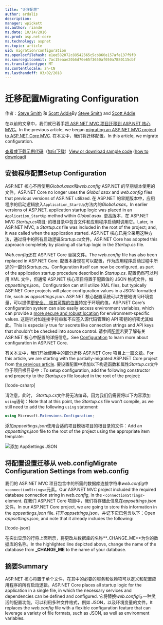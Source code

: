 ```yaml
---
title: "迁移配置"
author: ardalis
description: 
manager: wpickett
ms.author: riande
ms.date: 10/14/2016
ms.prod: asp.net-core
ms.technology: aspnet
ms.topic: article
uid: migration/configuration
ms.openlocfilehash: e1ee582072c88542565c5cb860e157afe137f9f0
ms.sourcegitcommit: 7ac15eaae20b6d70e65f3650af050a7880115cbf
ms.translationtype: MT
ms.contentlocale: zh-CN
ms.lasthandoff: 03/02/2018
---
```

# <a name="migrating-configuration"></a><span data-ttu-id="8c6ea-102">迁移配置</span><span class="sxs-lookup"><span data-stu-id="8c6ea-102">Migrating Configuration</span></span>

<span data-ttu-id="8c6ea-103">作者：[Steve Smith](https://ardalis.com/) 和 [Scott Addie](https://scottaddie.com)</span><span class="sxs-lookup"><span data-stu-id="8c6ea-103">By [Steve Smith](https://ardalis.com/) and [Scott Addie](https://scottaddie.com)</span></span>

<span data-ttu-id="8c6ea-104">在以前的文章中，我们就已着手[将 ASP.NET MVC 项目迁移到 ASP.NET 核心 MVC](mvc.md)。</span><span class="sxs-lookup"><span data-stu-id="8c6ea-104">In the previous article, we began [migrating an ASP.NET MVC project to ASP.NET Core MVC](mvc.md).</span></span> <span data-ttu-id="8c6ea-105">在本文中，我们将迁移配置。</span><span class="sxs-lookup"><span data-stu-id="8c6ea-105">In this article, we migrate configuration.</span></span>

<span data-ttu-id="8c6ea-106">[查看或下载示例代码](https://github.com/aspnet/Docs/tree/master/aspnetcore/migration/configuration/samples)（[如何下载](xref:tutorials/index#how-to-download-a-sample)）</span><span class="sxs-lookup"><span data-stu-id="8c6ea-106">[View or download sample code](https://github.com/aspnet/Docs/tree/master/aspnetcore/migration/configuration/samples) ([how to download](xref:tutorials/index#how-to-download-a-sample))</span></span>

## <a name="setup-configuration"></a><span data-ttu-id="8c6ea-107">安装程序配置</span><span class="sxs-lookup"><span data-stu-id="8c6ea-107">Setup Configuration</span></span>

<span data-ttu-id="8c6ea-108">ASP.NET 核心不再使用*Global.asax*和*web.config* ASP.NET 的早期版本使用的文件。</span><span class="sxs-lookup"><span data-stu-id="8c6ea-108">ASP.NET Core no longer uses the *Global.asax* and *web.config* files that previous versions of ASP.NET utilized.</span></span> <span data-ttu-id="8c6ea-109">在 ASP.NET 的早期版本中，应用程序的启动逻辑放入`Application_StartUp`方法内的*Global.asax*。</span><span class="sxs-lookup"><span data-stu-id="8c6ea-109">In earlier versions of ASP.NET, application startup logic was placed in an `Application_StartUp` method within *Global.asax*.</span></span> <span data-ttu-id="8c6ea-110">更高版本，在 ASP.NET MVC *Startup.cs*项目; 的根目录中包含文件和应用程序启动时调用它。</span><span class="sxs-lookup"><span data-stu-id="8c6ea-110">Later, in ASP.NET MVC, a *Startup.cs* file was included in the root of the project; and, it was called when the application started.</span></span> <span data-ttu-id="8c6ea-111">ASP.NET 核心已完全采用这种方法，通过将中的所有启动逻辑*Startup.cs*文件。</span><span class="sxs-lookup"><span data-stu-id="8c6ea-111">ASP.NET Core has adopted this approach completely by placing all startup logic in the *Startup.cs* file.</span></span>

<span data-ttu-id="8c6ea-112">*Web.config*还在 ASP.NET Core 替换文件。</span><span class="sxs-lookup"><span data-stu-id="8c6ea-112">The *web.config* file has also been replaced in ASP.NET Core.</span></span> <span data-ttu-id="8c6ea-113">配置本身现在可以配置，作为应用程序启动过程中所述的一部分*Startup.cs*。</span><span class="sxs-lookup"><span data-stu-id="8c6ea-113">Configuration itself can now be configured, as part of the application startup procedure described in *Startup.cs*.</span></span> <span data-ttu-id="8c6ea-114">配置仍然可以利用 XML 文件，但通常 ASP.NET 核心项目将置于配置值的 JSON 格式文件，如*appsettings.json*。</span><span class="sxs-lookup"><span data-stu-id="8c6ea-114">Configuration can still utilize XML files, but typically ASP.NET Core projects will place configuration values in a JSON-formatted file, such as *appsettings.json*.</span></span> <span data-ttu-id="8c6ea-115">ASP.NET 核心配置系统可以方便地访问环境变量，可以提供[更安全、 极其可靠的位置](xref:security/app-secrets)特定于环境的值。</span><span class="sxs-lookup"><span data-stu-id="8c6ea-115">ASP.NET Core's configuration system can also easily access environment variables, which can provide a [more secure and robust location](xref:security/app-secrets) for environment-specific values.</span></span> <span data-ttu-id="8c6ea-116">这是针对如连接字符串和不应签入源代码管理的 API 密钥的机密尤其如此。</span><span class="sxs-lookup"><span data-stu-id="8c6ea-116">This is especially true for secrets like connection strings and API keys that shouldn't be checked into source control.</span></span> <span data-ttu-id="8c6ea-117">请参阅[配置](xref:fundamentals/configuration/index)若要了解有关 ASP.NET 核心中配置的详细信息。</span><span class="sxs-lookup"><span data-stu-id="8c6ea-117">See [Configuration](xref:fundamentals/configuration/index) to learn more about configuration in ASP.NET Core.</span></span>

<span data-ttu-id="8c6ea-118">有关本文中，我们开始使用中的部分迁移 ASP.NET Core 项目[上一篇文章](mvc.md)。</span><span class="sxs-lookup"><span data-stu-id="8c6ea-118">For this article, we are starting with the partially-migrated ASP.NET Core project from [the previous article](mvc.md).</span></span> <span data-ttu-id="8c6ea-119">要设置配置中添加以下构造函数和属性*Startup.cs*文件位于项目根目录中：</span><span class="sxs-lookup"><span data-stu-id="8c6ea-119">To setup configuration, add the following constructor and property to the *Startup.cs* file located in the root of the project:</span></span>

[!code-csharp[](configuration/samples/WebApp1/src/WebApp1/Startup.cs?range=11-21)]

<span data-ttu-id="8c6ea-120">请注意，此时， *Startup.cs*文件将无法编译，因为我们仍需要将以下内容添加`using`语句：</span><span class="sxs-lookup"><span data-stu-id="8c6ea-120">Note that at this point, the *Startup.cs* file won't compile, as we still need to add the following `using` statement:</span></span>

```csharp
using Microsoft.Extensions.Configuration;
```

<span data-ttu-id="8c6ea-121">添加*appsettings.json*使用合适的项目模板项目的根目录的文件：</span><span class="sxs-lookup"><span data-stu-id="8c6ea-121">Add an *appsettings.json* file to the root of the project using the appropriate item template:</span></span>

![添加 AppSettings JSON](configuration/_static/add-appsettings-json.png)

## <a name="migrate-configuration-settings-from-webconfig"></a><span data-ttu-id="8c6ea-123">将配置设置迁移从 web.config</span><span class="sxs-lookup"><span data-stu-id="8c6ea-123">Migrate Configuration Settings from web.config</span></span>

<span data-ttu-id="8c6ea-124">我们的 ASP.NET MVC 项目包含中的所需的数据库连接字符串*web.config*中`<connectionStrings>`元素。</span><span class="sxs-lookup"><span data-stu-id="8c6ea-124">Our ASP.NET MVC project included the required database connection string in *web.config*, in the `<connectionStrings>` element.</span></span> <span data-ttu-id="8c6ea-125">在我们 ASP.NET Core 项目中，我们将存储此信息在*appsettings.json*文件。</span><span class="sxs-lookup"><span data-stu-id="8c6ea-125">In our ASP.NET Core project, we are going to store this information in the *appsettings.json* file.</span></span> <span data-ttu-id="8c6ea-126">打开*appsettings.json*，并记下它已包含以下：</span><span class="sxs-lookup"><span data-stu-id="8c6ea-126">Open *appsettings.json*, and note that it already includes the following:</span></span>

[!code-json[](../migration/configuration/samples/WebApp1/src/WebApp1/appsettings.json?highlight=4)]


<span data-ttu-id="8c6ea-127">在突出显示的行将上面所示，将更改从数据库的名称**_CHANGE_ME**为你的数据库的名称。</span><span class="sxs-lookup"><span data-stu-id="8c6ea-127">In the highlighted line depicted above, change the name of the database from **_CHANGE_ME** to the name of your database.</span></span>

## <a name="summary"></a><span data-ttu-id="8c6ea-128">摘要</span><span class="sxs-lookup"><span data-stu-id="8c6ea-128">Summary</span></span>

<span data-ttu-id="8c6ea-129">ASP.NET 核心将置于单个文件，在其中的必要的服务和依赖项可以定义和配置应用程序的所有启动逻辑。</span><span class="sxs-lookup"><span data-stu-id="8c6ea-129">ASP.NET Core places all startup logic for the application in a single file, in which the necessary services and dependencies can be defined and configured.</span></span> <span data-ttu-id="8c6ea-130">它将替换*web.config*与一种灵活的配置功能，可以利用多种文件格式，例如 JSON，以及环境变量的文件。</span><span class="sxs-lookup"><span data-stu-id="8c6ea-130">It replaces the *web.config* file with a flexible configuration feature that can leverage a variety of file formats, such as JSON, as well as environment variables.</span></span>

